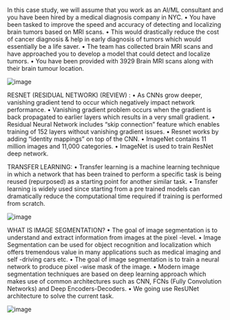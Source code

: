 In this case study, we will assume that you work as an AI/ML consultant and you have been hired by a medical diagnosis company in NYC.
• You have been tasked to improve the speed and accuracy of detecting and localizing brain tumors based on MRI scans.
• This would drastically reduce the cost of cancer diagnosis & help in early diagnosis of tumors which would essentially be a
life saver.
• The team has collected brain MRI scans and have approached you to develop a model that could detect and localize tumors.
• You have been provided with 3929 Brain MRI scans along with
their brain tumour location.

![image](https://user-images.githubusercontent.com/38830335/205977854-f6ec9892-f0b5-42a7-9e92-93aa0a229cc6.png)

RESNET (RESIDUAL NETWORK) (REVIEW) :
• As CNNs grow deeper, vanishing gradient tend to occur which negatively impact network performance.
• Vanishing gradient problem occurs when the gradient is back propagated to earlier layers which results in a very small
gradient.
• Residual Neural Network includes “skip connection” feature which enables training of 152 layers without vanishing gradient
issues.
• Resnet works by adding “identity mappings” on top of the CNN.
• ImageNet contains 11 million images and 11,000 categories.
• ImageNet is used to train ResNet deep network.

TRANSFER LEARNING:
• Transfer learning is a machine learning technique in which a network that has been trained to perform a specific task is being reused (repurposed) as a starting point for another similar task.
• Transfer learning is widely used since starting from a pre trained models can dramatically reduce the computational time required if training is performed from scratch. 

![image](https://user-images.githubusercontent.com/38830335/205978204-fd21bd6e-eee9-4286-ae15-7f95d523fd81.png)

WHAT IS IMAGE SEGMENTATION?
• The goal of image segmentation is to understand and extract information from images at the pixel
-level.
• Image Segmentation can be used for object recognition and localization which offers tremendous value in many applications
such as medical imaging and self -driving cars etc.
• The goal of image segmentation is to train a neural network to produce pixel
-wise mask of the image.
• Modern image segmentation techniques are based on deep learning approach which makes use of common architectures such as CNN, FCNs (Fully Convolution Networks) and Deep Encoders-Decoders.
• We going use ResUNet architecture to solve the current task.

![image](https://user-images.githubusercontent.com/38830335/205978568-e09c4c70-ec7a-4583-a9ca-052edc34ba65.png)
